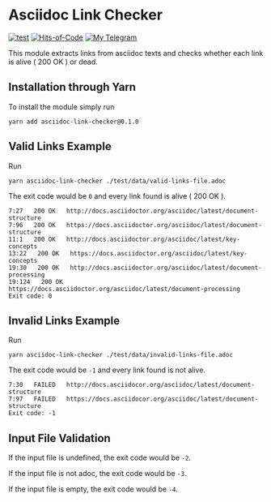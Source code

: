 # Asciidoc Link Checker

[![test](https://github.com/alobzov/asciidoc-link-checker/actions/workflows/test.yml/badge.svg)](https://github.com/alobzov/asciidoc-link-checker/actions/workflows/test.yml)
[![Hits-of-Code](https://hitsofcode.com/github/alobzov/asciidoc-link-checker?branch=main&label=Hits-of-Code)](https://hitsofcode.com/github/alobzov/asciidoc-link-checker/view?branch=main&label=Hits-of-Code)
[![My Telegram](https://img.shields.io/badge/Telegram-contact-active?logo=telegram)](https://t.me/alobzov)

This module extracts links from asciidoc texts and checks whether each link is alive ( 200 OK ) or dead.

## Installation through Yarn

To install the module simply run

```shell
yarn add asciidoc-link-checker@0.1.0
```

## Valid Links Example

Run

```shell
yarn asciidoc-link-checker ./test/data/valid-links-file.adoc
```

The exit code would be `0` and every link found is alive ( 200 OK ).

```shell
7:27   200 OK   http://docs.asciidoctor.org/asciidoc/latest/document-structure
7:96   200 OK   https://docs.asciidoctor.org/asciidoc/latest/document-structure
11:1   200 OK   http://docs.asciidoctor.org/asciidoc/latest/key-concepts
13:22   200 OK   https://docs.asciidoctor.org/asciidoc/latest/key-concepts
19:30   200 OK   http://docs.asciidoctor.org/asciidoc/latest/document-processing
19:124   200 OK   https://docs.asciidoctor.org/asciidoc/latest/document-processing
Exit code: 0
```

## Invalid Links Example

Run

```shell
yarn asciidoc-link-checker ./test/data/invalid-links-file.adoc
```

The exit code would be `-1` and every link found is not alive.

```shell
7:30   FAILED   http://docs.asciidocor.org/asciidoc/latest/document-structure
7:97   FAILED   https://docs.asciidocor.org/asciidoc/latest/document-structure
Exit code: -1
```

## Input File Validation

If the input file is undefined, the exit code would be `-2`.

If the input file is not adoc, the exit code would be `-3`.

If the input file is empty, the exit code would be `-4`.